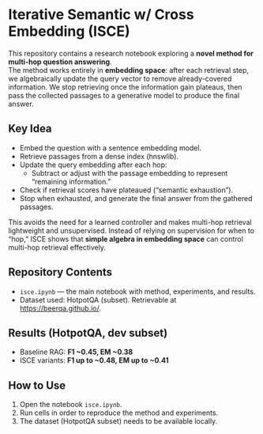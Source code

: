 # Iterative Semantic w/ Cross Embedding (ISCE)

This repository contains a research notebook exploring a **novel method for multi-hop question answering**.  
The method works entirely in **embedding space**: after each retrieval step, we algebraically update the query vector to remove already-covered information. We stop retrieving once the information gain plateaus, then pass the collected passages to a generative model to produce the final answer.

## Key Idea

- Embed the question with a sentence embedding model.  
- Retrieve passages from a dense index (hnswlib).  
- Update the query embedding after each hop:  
  - Subtract or adjust with the passage embedding to represent “remaining information.”  
- Check if retrieval scores have plateaued (“semantic exhaustion”).  
- Stop when exhausted, and generate the final answer from the gathered passages.

This avoids the need for a learned controller and makes multi-hop retrieval lightweight and unsupervised. Instead of relying on supervision for when to “hop,” ISCE shows that **simple algebra in embedding space** can control multi-hop retrieval effectively.

## Repository Contents

- `isce.ipynb` — the main notebook with method, experiments, and results.  
- Dataset used: HotpotQA (subset). Retrievable at https://beerqa.github.io/.

## Results (HotpotQA, dev subset)

- Baseline RAG: **F1 ~0.45, EM ~0.38**  
- ISCE variants: **F1 up to ~0.48, EM up to ~0.41**

## How to Use

1. Open the notebook `isce.ipynb`.  
2. Run cells in order to reproduce the method and experiments.  
3. The dataset (HotpotQA subset) needs to be available locally.  
